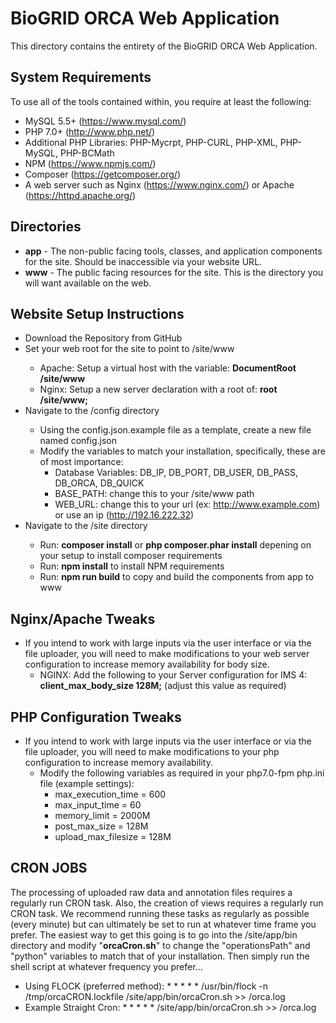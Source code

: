 # BioGRID ORCA Web Application
This directory contains the entirety of the BioGRID ORCA Web Application. 

## System Requirements
To use all of the tools contained within, you require at least the following:

+ MySQL 5.5+ (https://www.mysql.com/)
+ PHP 7.0+ (http://www.php.net/)
+ Additional PHP Libraries: PHP-Mycrpt, PHP-CURL, PHP-XML, PHP-MySQL, PHP-BCMath
+ NPM (https://www.npmjs.com/)
+ Composer (https://getcomposer.org/)
+ A web server such as Nginx (https://www.nginx.com/) or Apache (https://httpd.apache.org/)

## Directories
+ **app** - The non-public facing tools, classes, and application components for the site. Should be inaccessible via your website URL.
+ **www** - The public facing resources for the site. This is the directory you will want available on the web.

## Website Setup Instructions
+ Download the Repository from GitHub
+ Set your web root for the site to point to <INSTALL LOCATION>/site/www
    + Apache: Setup a virtual host with the variable: **DocumentRoot <INSTALL LOCATION>/site/www**
	+ Nginx: Setup a new server declaration with a root of: **root   <INSTALL LOCATION>/site/www;**
+ Navigate to the <INSTALL LOCATION>/config directory
    + Using the config.json.example file as a template, create a new file named config.json
    + Modify the variables to match your installation, specifically, these are of most importance:
	    + Database Variables: DB_IP, DB_PORT, DB_USER, DB_PASS, DB_ORCA, DB_QUICK
		+ BASE_PATH: change this to your <INSTALL LOCATION>/site/www path
		+ WEB_URL: change this to your url (ex: http://www.example.com) or use an ip (http://192.16.222.32)
+ Navigate to the <INSTALL LOCATION>/site directory
	+ Run: **composer install** or **php composer.phar install** depening on your setup to install composer requirements
	+ Run: **npm install** to install NPM requirements
	+ Run: **npm run build** to copy and build the components from app to www

## Nginx/Apache Tweaks
+ If you intend to work with large inputs via the user interface or via the file uploader, you will need to make modifications to your web server configuration to increase memory availability for body size.
    + NGINX: Add the following to your Server configuration for IMS 4: **client_max_body_size 128M;** (adjust this value as required)

## PHP Configuration Tweaks
+ If you intend to work with large inputs via the user interface or via the file uploader, you will need to make modifications to your php configuration to increase memory availability.
    + Modify the following variables as required in your php7.0-fpm php.ini file (example settings): 
		+ max_execution_time = 600
		+ max_input_time = 60
		+ memory_limit = 2000M
		+ post_max_size = 128M
		+ upload_max_filesize = 128M
		
## CRON JOBS
The processing of uploaded raw data and annotation files requires a regularly run CRON task. Also, the creation of views requires a regularly run CRON task. We recommend running these tasks as regularly as possible (every minute) but can ultimately be set to run at whatever time frame you prefer. The easiest way to get this going is to go into the <INSTALL LOCATION>/site/app/bin directory and modify "**orcaCron.sh**" to change the "operationsPath" and "python" variables to match that of your installation. Then simply run the shell script at whatever frequency you prefer...
+ Using FLOCK (preferred method): * * * * * /usr/bin/flock -n /tmp/orcaCRON.lockfile <INSTALL LOCATION>/site/app/bin/orcaCron.sh >> <LOG FILE LOCATION>/orca.log
+ Example Straight Cron: * * * * * <INSTALL LOCATION>/site/app/bin/orcaCron.sh >> <LOG FILE LOCATION>/orca.log
